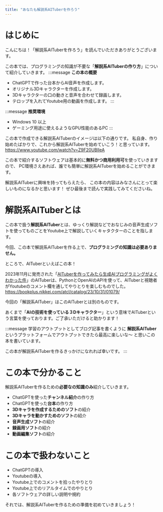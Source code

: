 ```yaml
---
title: "あなたも解説系AITuberを作ろう"
---
```

# はじめに
こんにちは！「解説系AITuberを作ろう」を読んでいただきありがとうございます。

この本では、プログラミングの知識が不要な「**解説系AITuberの作り方**」について紹介していきます。
:::message
**この本の概要**
- ChatGPTで作った台本からAI音声を作成します。
- オリジナル3Dキャラクターを作成します。
- 3Dキャラクターの口の動きと音声を合わせて録画します。
- テロップを入れてYoutube用の動画を作成します。
:::

:::message
**推奨環境**
- Windows 10 以上
- ゲーミング用途に使えるようなGPU性能のあるPC
:::

この本で作成できる解説系AITuberのイメージは以下の通りです。
私自身、作り始めたばかりで、これから解説系AITuberを始めていこう！と思っています。
https://www.youtube.com/watch?v=Z9F20UBlIeA

この本で紹介するソフトウェアは基本的に**無料かつ商用利用可**を使っていきますので、
PC環境さえあれば、誰でも簡単に解説系AITuberを始めることができます。

解説系AITuberに興味を持ってもらえたら、
この本の内容はみなさんにとって楽しいものになるかと思います！
ぜひ最後まで読んで実践してみてくださいね。

# 解説系AITuberとは
この本で扱う**解説系AITuber**とは、ゆっくり解説などでおなじみの音声生成ソフトを使ってものごとをYoutube上で解説していくキャタクターのことを指します。

今回、この本で解説系AITuberを作る上で、**プログラミングの知識は必要ありません。**

ところで、AITuberといえばこの本！

2023年11月に発売された「[AITuberを作ってみたら生成AIプログラミングがよくわかった件](https://bookplus.nikkei.com/atcl/catalog/23/10/31/01079/
)」のAITuberは、PythonとOpenAIのAPIを使って、AITuberと視聴者がYoutubeのコメント欄を通してやりとりを楽しむものでした。
https://bookplus.nikkei.com/atcl/catalog/23/10/31/01079/

今回の「解説系AITuber」はこのAITuberとは別のものです。

あくまで「**AIの技術を使っている３Dキャラクター**」という意味でAITuberという言葉を使っております。ご了承いただけると助かります！

:::message
学習のアウトプットとしてブログ記事を書くように
**解説系AITuber**というプラットフォームでアウトプットできたら最高に楽しいな～
と思いこの本を書いています。

この本が解説系AITuberを作るきっかけになれれば幸いです。
:::

# この本で分かること
解説系AITuberを作るための**必要なの知識のみ**紹介していきます。
- ChatGPTを使った**チャンネル紹介**の作り方
- ChatGPTを使った**台本**の作り方
- **3Dキャラを作成するためのソフト**の紹介
- **3Dキャラを動かすためのソフト**の紹介
- **音声生成ソフト**の紹介
- **録画用ソフト**の紹介
- **動画編集ソフト**の紹介

# この本で扱わないこと
- ChatGPTの導入
- Youtubeの導入
- Youtube上でのコメントを拾ったやりとり
- Youtube上でのリアルタイムでのやりとり
- 各ソフトウェアの詳しい説明や規約

それでは、解説系AITuberを作るための準備を初めていきましょう！